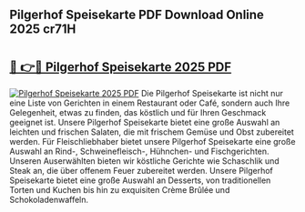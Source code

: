 ## Pilgerhof Speisekarte PDF Download Online 2025 cr71H

# <h2><a href="http://gcai90z.nevu.top/?p=Pilgerhof+Speisekarte">🔗 👉🔴 Pilgerhof Speisekarte 2025 PDF</a></h2>

[![Pilgerhof Speisekarte 2025 PDF](https://i.imgur.com/dBaPXMq.png)](http://gcai90z.nevu.top/?p=Pilgerhof+Speisekarte)
Die Pilgerhof Speisekarte ist nicht nur eine Liste von Gerichten in einem Restaurant oder Café, sondern auch Ihre Gelegenheit, etwas zu finden, das köstlich und für Ihren Geschmack geeignet ist. Unsere Pilgerhof Speisekarte bietet eine große Auswahl an leichten und frischen Salaten, die mit frischem Gemüse und Obst zubereitet werden. Für Fleischliebhaber bietet unsere Pilgerhof Speisekarte eine große Auswahl an Rind-, Schweinefleisch-, Hühnchen- und Fischgerichten. Unseren Auserwählten bieten wir köstliche Gerichte wie Schaschlik und Steak an, die über offenem Feuer zubereitet werden. Unsere Pilgerhof Speisekarte bietet eine große Auswahl an Desserts, von traditionellen Torten und Kuchen bis hin zu exquisiten Crème Brûlée und Schokoladenwaffeln.

